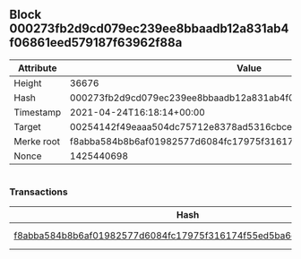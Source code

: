 ## Block 000273fb2d9cd079ec239ee8bbaadb12a831ab4f06861eed579187f63962f88a

Attribute | Value
--- | ---
Height | 36676
Hash | 000273fb2d9cd079ec239ee8bbaadb12a831ab4f06861eed579187f63962f88a
Timestamp | 2021-04-24T16:18:14+00:00
Target | 00254142f49eaaa504dc75712e8378ad5316cbcead634704b3734b6271167cc4
Merke root | f8abba584b8b6af01982577d6084fc17975f316174f55ed5ba6cd9221dd9c25f
Nonce | 1425440698

```

```

### Transactions

Hash | Amount
--- | ---
[f8abba584b8b6af01982577d6084fc17975f316174f55ed5ba6cd9221dd9c25f](f8abba584b8b6af01982577d6084fc17975f316174f55ed5ba6cd9221dd9c25f.md) | 10.00000000 SKEPTI 
